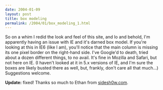 ```yaml
---
date: 2004-01-09
layout: post
title: box modeling
permalink: /2004/01/box_modeling_1.html
---
```


So on a whim I redid the look and feel of this site, and lo and behold, I'm apparently having an issue with IE and it's darned box model. If you're looking at this in IE6 (like I am), you'll notice that the main column is missing its one pixel border on the right-hand side. I've Google'd to death, tried about a dozen different things, to no avail. It's fine in Mozilla and Safari, but not here on IE. (I haven't looked at it in 5.x versions of IE, and I'm sure the boxes are likely busted there as well, but, frankly, don't care all that much...) Suggestions welcome.

**Update:** fixed! Thanks so much to Ethan from [sidesh0w.com](http://www.sidesh0w.com/).